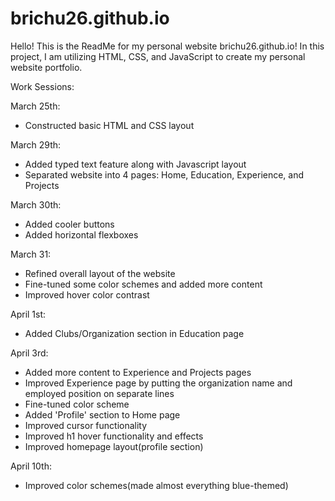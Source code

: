 # brichu26.github.io
Hello! This is the ReadMe for my personal website brichu26.github.io! In this project, I am utilizing HTML, CSS, and JavaScript to create my personal website portfolio. 

Work Sessions: 

March 25th: 
- Constructed basic HTML and CSS layout

March 29th: 
- Added typed text feature along with Javascript layout 
- Separated website into 4 pages: Home, Education, Experience, and Projects 

March 30th: 
- Added cooler buttons 
- Added horizontal flexboxes 

March 31: 
- Refined overall layout of the website
- Fine-tuned some color schemes and added more content 
- Improved hover color contrast 

April 1st: 
- Added Clubs/Organization section in Education page 

April 3rd: 
- Added more content to Experience and Projects pages 
- Improved Experience page by putting the organization name and employed position on separate lines 
- Fine-tuned color scheme
- Added 'Profile' section to Home page 
- Improved cursor functionality 
- Improved h1 hover functionality and effects 
- Improved homepage layout(profile section)

April 10th: 
- Improved color schemes(made almost everything blue-themed)